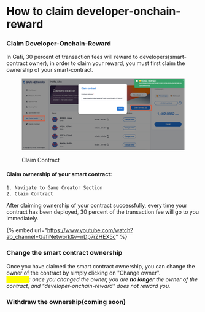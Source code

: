 # How to claim developer-onchain-reward

### Claim Developer-Onchain-Reward

In Gafi, 30 percent of transaction fees will reward to developers(smart-contract owner), in order to claim your reward, you must first claim the ownership of your smart-contract.

<figure><img src="../.gitbook/assets/claim-game-creator.png" alt=""><figcaption><p>Claim Contract</p></figcaption></figure>

#### Claim ownership of your smart contract:

```
1. Navigate to Game Creator Section
2. Claim Contract
```

After claiming ownership of your contract successfully, every time your contract has been deployed, 30 percent of the transaction fee will go to you immediately.

{% embed url="https://www.youtube.com/watch?ab_channel=GafiNetwork&v=nDp7rZHEX5c" %}

### Change the smart contract ownership

Once you have claimed the smart contract ownership, you can change the owner of the contract by simply clicking on "Change owner".\
_<mark style="color:yellow;">**Warning**</mark>**:** once you changed the owner, you are **no longer** the owner of the contract, and "developer-onchain-reward" does not reward you._

### Withdraw the ownership(coming soon)
